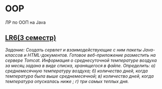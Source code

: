 # OOP
ЛР по ООП на Java

## [LR6(3 семестр)](https://github.com/Egorrss/OOP/tree/main/LR6_Servlet)
*Задание: 
Создать сервлет и взаимодействующие с ним пакеты Java-классов и HTML-документов. Готовое веб-приложение разместить на сервере Tomcat.
Информация о среднесуточной температуре воздуха за месяц задана в виде списка, хранящегося в файле. 
Определить: 
а) среднемесячную температуру воздуха; 
б) количество дней, когда температура была выше среднемесячной; 
в) количество дней, когда температура опускалась ниже ; 
г) три самых теплых дня.*
